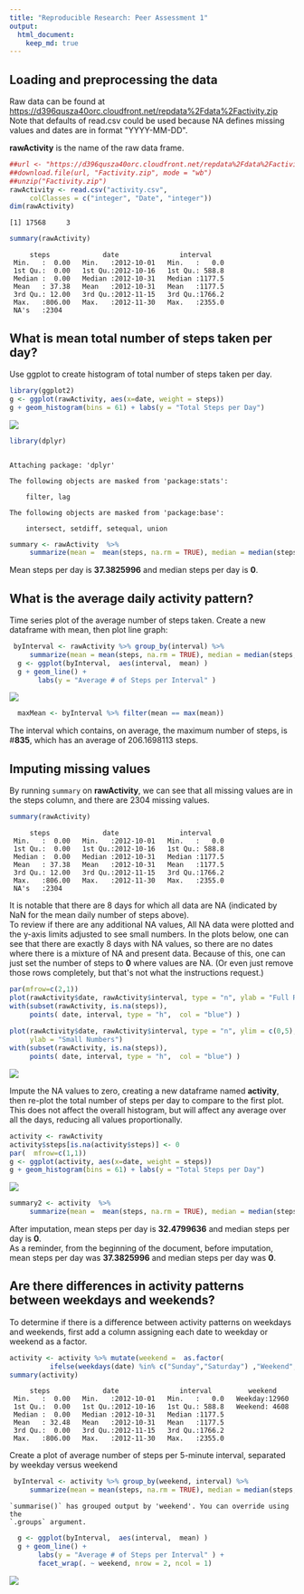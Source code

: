 ```yaml
---
title: "Reproducible Research: Peer Assessment 1"
output: 
  html_document:
    keep_md: true
---
```




## Loading and preprocessing the data
Raw data can be found at  https://d396qusza40orc.cloudfront.net/repdata%2Fdata%2Factivity.zip  
Note that defaults of read.csv could be used because NA defines missing values and dates are in format "YYYY-MM-DD".  

**rawActivity** is the name of the raw data frame. 




```r
##url <- "https://d396qusza40orc.cloudfront.net/repdata%2Fdata%2Factivity.zip"
##download.file(url, "Factivity.zip", mode = "wb")
##unzip("Factivity.zip")
rawActivity <- read.csv("activity.csv", 
     colClasses = c("integer", "Date", "integer"))
dim(rawActivity)
```

```
[1] 17568     3
```

```r
summary(rawActivity)
```

```
     steps             date               interval     
 Min.   :  0.00   Min.   :2012-10-01   Min.   :   0.0  
 1st Qu.:  0.00   1st Qu.:2012-10-16   1st Qu.: 588.8  
 Median :  0.00   Median :2012-10-31   Median :1177.5  
 Mean   : 37.38   Mean   :2012-10-31   Mean   :1177.5  
 3rd Qu.: 12.00   3rd Qu.:2012-11-15   3rd Qu.:1766.2  
 Max.   :806.00   Max.   :2012-11-30   Max.   :2355.0  
 NA's   :2304                                          
```



## What is mean total number of steps taken per day?
Use ggplot to create histogram of total number of steps taken per day.  



```r
library(ggplot2)
g <- ggplot(rawActivity, aes(x=date, weight = steps))
g + geom_histogram(bins = 61) + labs(y = "Total Steps per Day")
```

![](PA1_template_files/figure-html/unnamed-chunk-2-1.png)<!-- -->

```r
library(dplyr)
```

```

Attaching package: 'dplyr'
```

```
The following objects are masked from 'package:stats':

    filter, lag
```

```
The following objects are masked from 'package:base':

    intersect, setdiff, setequal, union
```

```r
summary <- rawActivity  %>% 
     summarize(mean =  mean(steps, na.rm = TRUE), median = median(steps, na.rm = TRUE))
```
   

Mean steps per day is **37.3825996** and median steps per day is **0**. 



## What is the average daily activity pattern?

Time series plot of the average number of steps taken. Create a new dataframe with mean, then plot line graph:


```r
 byInterval <- rawActivity %>% group_by(interval) %>%
     summarize(mean = mean(steps, na.rm = TRUE), median = median(steps,na.rm=TRUE) )
  g <- ggplot(byInterval,  aes(interval,  mean) )
  g + geom_line() + 
       labs(y = "Average # of Steps per Interval" )
```

![](PA1_template_files/figure-html/unnamed-chunk-3-1.png)<!-- -->

```r
  maxMean <- byInterval %>% filter(mean == max(mean))
```

The interval which contains, on average, the maximum number of steps, is #**835**, which has an average of 206.1698113 steps.



## Imputing missing values

By running `summary` on **rawActivity**, we can see that all missing values are in the steps column, and there are 2304 missing values.  


```r
summary(rawActivity)
```

```
     steps             date               interval     
 Min.   :  0.00   Min.   :2012-10-01   Min.   :   0.0  
 1st Qu.:  0.00   1st Qu.:2012-10-16   1st Qu.: 588.8  
 Median :  0.00   Median :2012-10-31   Median :1177.5  
 Mean   : 37.38   Mean   :2012-10-31   Mean   :1177.5  
 3rd Qu.: 12.00   3rd Qu.:2012-11-15   3rd Qu.:1766.2  
 Max.   :806.00   Max.   :2012-11-30   Max.   :2355.0  
 NA's   :2304                                          
```
It is notable that there are 8 days for which all data are NA (indicated by NaN for the mean daily number of steps above).  
To review if there are any additional NA values, All NA data were plotted and the y-axis limits adjusted to see small numbers. In the plots below, one can see that there are exactly 8 days with NA values, so there are no dates where there is a mixture of NA and present data.
Because of this, one can just set the number of steps to **0** where values are NA. (Or even just remove those rows completely, but that's not what the instructions request.)


```r
par(mfrow=c(2,1))
plot(rawActivity$date, rawActivity$interval, type = "n", ylab = "Full Range")  
with(subset(rawActivity, is.na(steps)), 
     points( date, interval, type = "h",  col = "blue") )
   
plot(rawActivity$date, rawActivity$interval, type = "n", ylim = c(0,5),
     ylab = "Small Numbers")  
with(subset(rawActivity, is.na(steps)), 
     points( date, interval, type = "h",  col = "blue") )
```

![](PA1_template_files/figure-html/unnamed-chunk-5-1.png)<!-- -->

Impute the NA values to zero, creating a new dataframe named **activity**, then re-plot the total number of steps per day to compare to the first plot. This does not affect the overall histogram, but will affect any average over all the days, reducing all values proportionally.


```r
activity <- rawActivity
activity$steps[is.na(activity$steps)] <- 0
par(  mfrow=c(1,1))
g <- ggplot(activity, aes(x=date, weight = steps))
g + geom_histogram(bins = 61) + labs(y = "Total Steps per Day")
```

![](PA1_template_files/figure-html/unnamed-chunk-6-1.png)<!-- -->

```r
summary2 <- activity  %>% 
     summarize(mean =  mean(steps, na.rm = TRUE), median = median(steps, na.rm = TRUE))
```

After imputation, mean steps per day is **32.4799636** and median steps per day is **0**.  
As a reminder, from the beginning of the document, before imputation, mean steps per day was **37.3825996** and median steps per day was **0**. 




## Are there differences in activity patterns between weekdays and weekends?

To determine if there is a difference between activity patterns on weekdays and weekends, first add a column assigning each date to weekday or weekend as a factor.


```r
activity <- activity %>% mutate(weekend =  as.factor(
          ifelse(weekdays(date) %in% c("Sunday","Saturday") ,"Weekend","Weekday")))
summary(activity)
```

```
     steps             date               interval         weekend     
 Min.   :  0.00   Min.   :2012-10-01   Min.   :   0.0   Weekday:12960  
 1st Qu.:  0.00   1st Qu.:2012-10-16   1st Qu.: 588.8   Weekend: 4608  
 Median :  0.00   Median :2012-10-31   Median :1177.5                  
 Mean   : 32.48   Mean   :2012-10-31   Mean   :1177.5                  
 3rd Qu.:  0.00   3rd Qu.:2012-11-15   3rd Qu.:1766.2                  
 Max.   :806.00   Max.   :2012-11-30   Max.   :2355.0                  
```

Create a plot of average number of steps per 5-minute interval, separated by weekday versus weekend


```r
 byInterval <- activity %>% group_by(weekend, interval) %>%
     summarize(mean = mean(steps, na.rm = TRUE), median = median(steps,na.rm=TRUE) )
```

```
`summarise()` has grouped output by 'weekend'. You can override using the
`.groups` argument.
```

```r
  g <- ggplot(byInterval,  aes(interval,  mean) )
  g + geom_line() + 
       labs(y = "Average # of Steps per Interval" ) +
       facet_wrap(. ~ weekend, nrow = 2, ncol = 1)
```

![](PA1_template_files/figure-html/unnamed-chunk-8-1.png)<!-- -->





